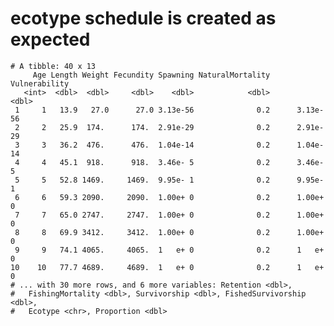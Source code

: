 # ecotype schedule is created as expected

    # A tibble: 40 x 13
         Age Length Weight Fecundity Spawning NaturalMortality Vulnerability
       <int>  <dbl>  <dbl>     <dbl>    <dbl>            <dbl>         <dbl>
     1     1   13.9   27.0      27.0 3.13e-56              0.2      3.13e-56
     2     2   25.9  174.      174.  2.91e-29              0.2      2.91e-29
     3     3   36.2  476.      476.  1.04e-14              0.2      1.04e-14
     4     4   45.1  918.      918.  3.46e- 5              0.2      3.46e- 5
     5     5   52.8 1469.     1469.  9.95e- 1              0.2      9.95e- 1
     6     6   59.3 2090.     2090.  1.00e+ 0              0.2      1.00e+ 0
     7     7   65.0 2747.     2747.  1.00e+ 0              0.2      1.00e+ 0
     8     8   69.9 3412.     3412.  1.00e+ 0              0.2      1.00e+ 0
     9     9   74.1 4065.     4065.  1   e+ 0              0.2      1   e+ 0
    10    10   77.7 4689.     4689.  1   e+ 0              0.2      1   e+ 0
    # ... with 30 more rows, and 6 more variables: Retention <dbl>,
    #   FishingMortality <dbl>, Survivorship <dbl>, FishedSurvivorship <dbl>,
    #   Ecotype <chr>, Proportion <dbl>

